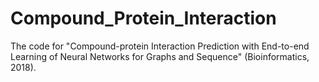 # Compound_Protein_Interaction
The code for "Compound-protein Interaction Prediction with End-to-end Learning of Neural Networks for Graphs and Sequence" (Bioinformatics, 2018).
